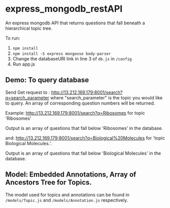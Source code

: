 # express_mongodb_restAPI
An express mongodb API that returns questions that fall beneath a hierarchical topic tree.

To run:
1. `npm install`
2. `npm install -S express mongoose body-parser`
3. Change the databaseURI link in line 3 of `db.js` in `/config`
4. Run app.js

## Demo: To query database
Send Get request to : http://13.212.169.179:8001/search?q=search_parameter where "search_parameter" is the topic you would like to query. An array of corresponding question numbers will be returned.

Example: http://13.212.169.179:8001/search?q=Ribosomes for topic 'Ribosomes'

Output is an array of questions that fall below 'Ribosomes' in the database. 

and: http://13.212.169.179:8001/search?q=Biological%20Molecules for 'topic Biological Molecules.'. 

Output is an array of questions that fall below 'Biological Molecules' in the database. 

## Model: Embedded Annotations, Array of Ancestors Tree for Topics.
The model used for topics and annotations can be found in `/models/Topic.js` and `/models/Annotation.js` respectively. 
